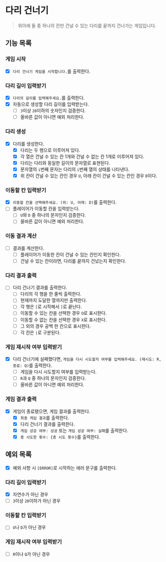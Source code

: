 # 다리 건너기

> 위아래 둘 중 하나의 칸만 건널 수 있는 다리를 끝까지 건너가는 게임입니다.

## 기능 목록

### 게임 시작
- [x] `다리 건너기 게임을 시작합니다.`를 출력한다.

### 다리 길이 입력받기
- [x] `다리의 길이를 입력해주세요.`를 출력한다.
- [x] 자동으로 생성할 다리 길이를 입력받는다.
    - [ ] `3`이상 `20`이하의 숫자인지 검증한다.
    - [ ] 올바른 값이 아니면 예외 처리한다.

### 다리 생성
- [x] 다리를 생성한다.
    - [x] 다리는 두 행으로 이루어져 있다.
    - [x] 각 열은 건널 수 있는 칸 1개와 건널 수 없는 칸 1개로 이루어져 있다.
    - [x] 다리는 다리와 동일한 길이의 문자열로 표현된다.
    - [x] 문자열의 `i`번째 문자는 다리의 `i`번째 열의 상태를 나타낸다.
    - [x] 위 칸이 건널 수 있는 칸인 경우 `U`, 아래 칸이 건널 수 있는 칸인 경우 `D`이다.

### 이동할 칸 입력받기
- [x] `이동할 칸을 선택해주세요. (위: U, 아래: D)`를 출력한다.
- [ ] 플레이어가 이동할 칸을 입력받는다.
    - [ ] `U`와 `D` 중 하나의 문자인지 검증한다.
    - [ ] 올바른 값이 아니면 예외 처리한다.

### 이동 결과 계산
- [ ] 결과를 계산한다.
    - [ ] 플레이어가 이동한 칸이 건널 수 있는 칸인지 확인한다.
    - [ ] 건널 수 있는 칸이라면, 다리를 끝까지 건넜는지 확인한다.

### 다리 결과 출력
- [ ] 다리 건너기 결과를 출력한다.
    - [ ] 다리의 각 행을 한 줄씩 출력한다.
    - [ ] 현재까지 도달한 열까지만 출력한다.
    - [ ] 각 행은 `[`로 시작해서 `]`로 끝난다.
    - [ ] 이동할 수 있는 칸을 선택한 경우 `O`로 표시한다.
    - [ ] 이동할 수 없는 칸을 선택한 경우 `X`로 표시한다.
    - [ ] 그 외의 경우 공백 한 칸으로 표시한다.
    - [ ] 각 칸은 ` | `로 구분된다.

### 게임 재시작 여부 입력받기
- [x] 다리 건너기에 실패했다면, `게임을 다시 시도할지 여부를 입력해주세요. (재시도: R, 종료: Q)`를 출력한다.
    - [ ] 게임을 다시 시도할지 여부를 입력받는다.
    - [ ] `R`과 `Q` 중 하나의 문자인지 검증한다.
    - [ ] 올바른 값이 아니면 예외 처리한다.

### 게임 결과 출력
- [x] 게임이 종료됐으면, 게임 결과를 출력한다.
    - [x] `최종 게임 결과`를 출력한다.
    - [x] 다리 건너기 결과를 출력한다.
    - [x] `게임 성공 여부: 성공` 또는 `게임 성공 여부: 실패`를 출력한다.
    - [x] `총 시도한 횟수: {총 시도 횟수}`를 출력한다.

## 예외 목록

- [x] 예외 사항 시 `[ERROR]`로 시작하는 에러 문구를 출력한다.

### 다리 길이 입력받기
- [x] 자연수가 아닌 경우
- [ ] `3`이상 `20`이하가 아닌 경우

### 이동할 칸 입력받기
- [ ] `U`나 `D`가 아닌 경우

### 게임 재시작 여부 입력받기
- [ ] `R`이나 `Q`가 아닌 경우